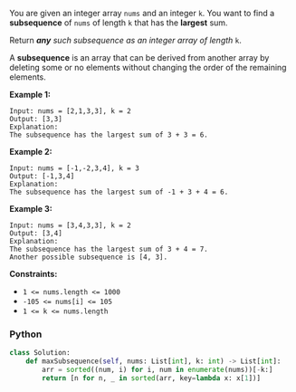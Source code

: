 You are given an integer array  `nums`  and an integer  `k`. You want to find a  **subsequence** of  `nums`  of length  `k`  that has the  **largest**  sum.

Return  _**any**  such subsequence as an integer array of length_ `k`.

A  **subsequence**  is an array that can be derived from another array by deleting some or no elements without changing the order of the remaining elements.

**Example 1:**
```
Input: nums = [2,1,3,3], k = 2
Output: [3,3]
Explanation:
The subsequence has the largest sum of 3 + 3 = 6.
```

**Example 2:**
```
Input: nums = [-1,-2,3,4], k = 3
Output: [-1,3,4]
Explanation: 
The subsequence has the largest sum of -1 + 3 + 4 = 6.
```

**Example 3:**
```
Input: nums = [3,4,3,3], k = 2
Output: [3,4]
Explanation:
The subsequence has the largest sum of 3 + 4 = 7. 
Another possible subsequence is [4, 3].
```

**Constraints:**

- `1 <= nums.length <= 1000`
- `-105 <= nums[i] <= 105`
- `1 <= k <= nums.length`


### Python
```python
class Solution:
    def maxSubsequence(self, nums: List[int], k: int) -> List[int]:
        arr = sorted((num, i) for i, num in enumerate(nums))[-k:]
        return [n for n, _ in sorted(arr, key=lambda x: x[1])]
```